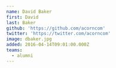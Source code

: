 ```yaml
---
name: David Baker
first: David
last: Baker
github: 'https://github.com/acorncom'
twitter: 'https://twitter.com/acorncom'
image: dbaker.jpg
added: 2016-04-14T09:01:00.000Z
teams:
  - alumni
---
```

